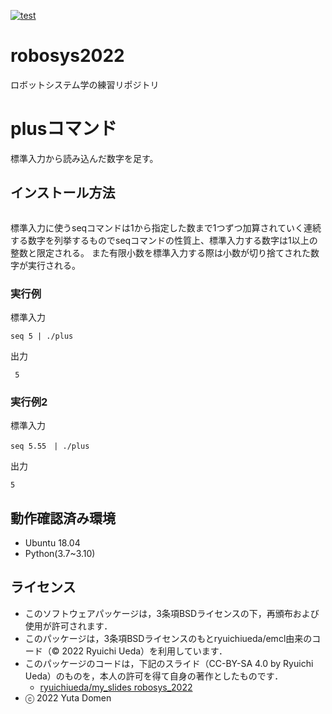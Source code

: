 [![test](https://github.com/yutadomen/robosys2022/actions/workflows/test.yml/badge.svg)](https://github.com/yutadomen/robosys2022/actions/workflows/test.yml)

# robosys2022
ロボットシステム学の練習リポジトリ

# plusコマンド
標準入力から読み込んだ数字を足す。

## インストール方法
```

```
標準入力に使うseqコマンドは1から指定した数まで1つずつ加算されていく連続する数字を列挙するものでseqコマンドの性質上、標準入力する数字は1以上の整数と限定される。
また有限小数を標準入力する際は小数が切り捨てされた数字が実行される。

### 実行例
標準入力
```
seq 5 | ./plus
```

出力
```
 5
```

### 実行例2
標準入力
```
seq 5.55　| ./plus
``` 
出力
```
5
```
## 動作確認済み環境
* Ubuntu 18.04
* Python(3.7~3.10)

## ライセンス
  * このソフトウェアパッケージは，3条項BSDライセンスの下，再頒布および使用が許可されます．
  * このパッケージは，3条項BSDライセンスのもとryuichiueda/emcl由来のコード（© 2022 Ryuichi Ueda）を利用しています．
  * このパッケージのコードは，下記のスライド（CC-BY-SA 4.0 by Ryuichi Ueda）のものを，本人の許可を得て自身の著作としたものです．
      * [ryuichiueda/my_slides robosys_2022](https://github.com/ryuichiueda/my_slides/tree/master/robosys_2022)
  * ⓒ 2022 Yuta Domen
